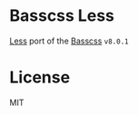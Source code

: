 # Basscss Less

[Less](http://lesscss.org) port of the [Basscss](http://www.basscss.com/) `v8.0.1`

# License

MIT

